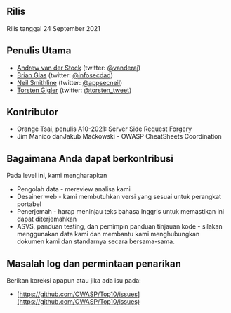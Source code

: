 
## Rilis

Rilis tanggal 24 September 2021

## Penulis Utama

- [Andrew van der Stock](mailto:vanderaj@owasp.org) (twitter: [@vanderaj](https://twitter.com/vanderaj))
- [Brian Glas](mailto:brian.glas@owasp.org) (twitter: [@infosecdad](https://twitter.com/infosecdad))
- [Neil Smithline](mailto:neil.smithline@owasp.org) (twitter: [@appsecneil](https://twitter.com/appsecneil))
- [Torsten Gigler](mailto:torsten.gigler@owasp.org) (twitter: [@torsten_tweet](https://twitter.com/torsten_tweet))

## Kontributor

- Orange Tsai, penulis A10-2021: Server Side Request Forgery
- Jim Manico danJakub Maćkowski - OWASP CheatSheets Coordination

## Bagaimana Anda dapat berkontribusi

Pada level ini, kami mengharapkan

- Pengolah data - mereview analisa kami
- Desainer web - kami membutuhkan versi yang sesuai untuk perangkat portabel
- Penerjemah - harap meninjau teks bahasa Inggris untuk memastikan ini dapat diterjemahkan
- ASVS, panduan testing, dan pemimpin panduan tinjauan kode - silakan menggunakan data kami dan membantu kami menghubungkan 
dokumen kami dan standarnya secara bersama-sama.

## Masalah log dan permintaan penarikan

Berikan koreksi apapun atau jika ada isu pada:

- [https://github.com/OWASP/Top10/issues](https://github.com/OWASP/Top10/issues)
